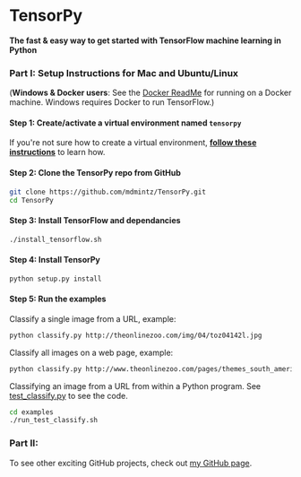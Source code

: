 # TensorPy

**The fast & easy way to get started with TensorFlow machine learning in Python**

### Part I: Setup Instructions for Mac and Ubuntu/Linux

(**Windows & Docker users**: See the [Docker ReadMe](https://github.com/mdmintz/TensorPy/blob/master/docker/ReadMe.md) for running on a Docker machine. Windows requires Docker to run TensorFlow.)

#### **Step 1:** Create/activate a virtual environment named ``tensorpy``

If you're not sure how to create a virtual environment, **[follow these instructions](https://github.com/mdmintz/TensorPy/blob/master/help_docs/virtualenv_instructions.md)** to learn how.

#### **Step 2:** Clone the TensorPy repo from GitHub

```bash
git clone https://github.com/mdmintz/TensorPy.git
cd TensorPy
```

#### **Step 3:** Install TensorFlow and dependancies

```bash
./install_tensorflow.sh
```

#### **Step 4:** Install TensorPy

```bash
python setup.py install
```

#### **Step 5:** Run the examples

Classify a single image from a URL, example:

```bash
python classify.py http://theonlinezoo.com/img/04/toz04142l.jpg
```

Classify all images on a web page, example:

```bash
python classify.py http://www.theonlinezoo.com/pages/themes_south_american_animals.html
```

Classifying an image from a URL from within a Python program. See [test_classify.py](https://github.com/mdmintz/TensorPy/blob/master/examples/test_classify.py) to see the code.

```bash
cd examples
./run_test_classify.sh
```

### Part II:

To see other exciting GitHub projects, check out [my GitHub page](https://github.com/mdmintz/).
